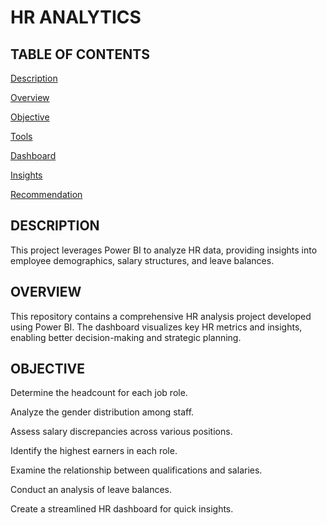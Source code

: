 # HR ANALYTICS

## TABLE OF CONTENTS 
 [Description]() 
 
 [Overview]()
 
 [Objective]() 
 
 [Tools]()
 
 [Dashboard]()
 
 [Insights]() 
 
 [Recommendation]()

 ## DESCRIPTION 
 This project leverages Power BI to analyze HR data, providing insights into employee demographics, salary structures, and leave balances.
 
## OVERVIEW 
This repository contains a comprehensive HR analysis project developed using Power BI. The dashboard visualizes key HR metrics and insights, enabling better decision-making and strategic planning.

## OBJECTIVE 
Determine the headcount for each job role.

Analyze the gender distribution among staff.

Assess salary discrepancies across various positions.

Identify the highest earners in each role.

Examine the relationship between qualifications and salaries.

Conduct an analysis of leave balances.

Create a streamlined HR dashboard for quick insights.
